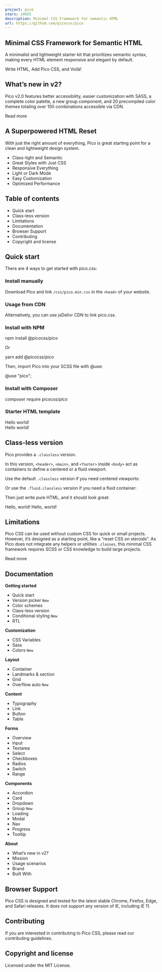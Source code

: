 ```yaml
---
project: pico
stars: 14025
description: Minimal CSS Framework for semantic HTML
url: https://github.com/picocss/pico
---
```


Minimal CSS Framework for Semantic HTML
---------------------------------------

A minimalist and lightweight starter kit that prioritizes semantic syntax, making every HTML element responsive and elegant by default.

Write HTML, Add Pico CSS, and Voilà!

What’s new in v2?
-----------------

Pico v2.0 features better accessibility, easier customization with SASS, a complete color palette, a new group component, and 20 precompiled color themes totaling over 100 combinations accessible via CDN.

Read more

A Superpowered HTML Reset
-------------------------

With just the right amount of everything, Pico is great starting point for a clean and lightweight design system.

-   Class-light and Semantic
-   Great Styles with Just CSS
-   Responsive Everything
-   Light or Dark Mode
-   Easy Customization
-   Optimized Performance

Table of contents
-----------------

-   Quick start
-   Class-less version
-   Limitations
-   Documentation
-   Browser Support
-   Contributing
-   Copyright and license

Quick start
-----------

There are 4 ways to get started with pico.css:

### Install manually

Download Pico and link `/css/pico.min.css` in the `<head>` of your website.

<link rel\="stylesheet" href\="css/pico.min.css" />

### Usage from CDN

Alternatively, you can use jsDelivr CDN to link pico.css.

<link rel\="stylesheet" href\="https://cdn.jsdelivr.net/npm/@picocss/pico@2/css/pico.min.css" />

### Install with NPM

npm install @picocss/pico

Or

yarn add @picocss/pico

Then, import Pico into your SCSS file with @use:

@use "pico";

### Install with Composer

composer require picocss/pico

### Starter HTML template

<!doctype html\>
<html lang\="en"\>
  <head\>
    <meta charset\="utf-8"\>
    <meta name\="viewport" content\="width=device-width, initial-scale=1"\>
    <meta name\="color-scheme" content\="light dark" />
    <link rel\="stylesheet" href\="css/pico.min.css"\>
    <title\>Hello world!</title\>
  </head\>
  <body\>
    <main class\="container"\>
      <h1\>Hello world!</h1\>
    </main\>
  </body\>
</html\>

Class-less version
------------------

Pico provides a `.classless` version.

In this version, `<header>`, `<main>`, and `<footer>` inside `<body>` act as containers to define a centered or a fluid viewport.

Use the default `.classless` version if you need centered viewports:

<link
  rel\="stylesheet"
  href\="https://cdn.jsdelivr.net/npm/@picocss/pico@2/css/pico.classless.min.css"
/>

Or use the `.fluid.classless` version if you need a fluid container:

<link
  rel\="stylesheet"
  href\="https://cdn.jsdelivr.net/npm/@picocss/pico@2/css/pico.fluid.classless.min.css"
/>

Then just write pure HTML, and it should look great:

<!doctype html\>
<html lang\="en"\>
  <head\>
    <meta charset\="utf-8" />
    <meta name\="viewport" content\="width=device-width, initial-scale=1" />
    <meta name\="color-scheme" content\="light dark" />
    <link
      rel\="stylesheet"
      href\="https://cdn.jsdelivr.net/npm/@picocss/pico@2/css/pico.classless.min.css"
    />
    <title\>Hello, world!</title\>
  </head\>
  <body\>
    <main\>
      <h1\>Hello, world!</h1\>
    </main\>
  </body\>
</html\>

Limitations
-----------

Pico CSS can be used without custom CSS for quick or small projects. However, it’s designed as a starting point, like a “reset CSS on steroids”. As Pico does not integrate any helpers or utilities `.classes`, this minimal CSS framework requires SCSS or CSS knowledge to build large projects.

Read more

Documentation
-------------

**Getting started**

-   Quick start
-   Version picker `New`
-   Color schemes
-   Class-less version
-   Conditional styling `New`
-   RTL

**Customization**

-   CSS Variables
-   Sass
-   Colors `New`

**Layout**

-   Container
-   Landmarks & section
-   Grid
-   Overflow auto `New`

**Content**

-   Typography
-   Link
-   Button
-   Table

**Forms**

-   Overview
-   Input
-   Textarea
-   Select
-   Checkboxes
-   Radios
-   Switch
-   Range

**Components**

-   Accordion
-   Card
-   Dropdown
-   Group `New`
-   Loading
-   Modal
-   Nav
-   Progress
-   Tooltip

**About**

-   What’s new in v2?
-   Mission
-   Usage scenarios
-   Brand
-   Built With

Browser Support
---------------

Pico CSS is designed and tested for the latest stable Chrome, Firefox, Edge, and Safari releases. It does not support any version of IE, including IE 11.

Contributing
------------

If you are interested in contributing to Pico CSS, please read our contributing guidelines.

Copyright and license
---------------------

Licensed under the MIT License.
